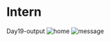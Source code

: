 # Intern
Day19-output
![home](https://github.com/uddhav77/Intern/assets/134246558/65b2e1dc-e279-49bf-9022-d221809ce285)
![message](https://github.com/uddhav77/Intern/assets/134246558/25aced91-5675-4ac9-963e-bf830959d15d)
